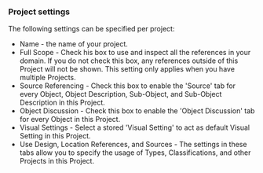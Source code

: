 ### Project settings

The following settings can be specified per project:

*   Name - the name of your project.
*   Full Scope - Check his box to use and inspect all the references in your domain. If you do not check this box, any references outside of this Project will not be shown. This setting only applies when you have multiple Projects.
*   Source Referencing - Check this box to enable the &#039;Source&#039; tab for every Object, Object Description, Sub-Object, and Sub-Object Description in this Project.
*   Object Discussion - Check this box to enable the &#039;Object Discussion&#039; tab for every Object in this Project.
*   Visual Settings - Select a stored &#039;Visual Setting&#039; to act as default Visual Setting in this Project.
*   Use Design, Location References, and Sources - The settings in these tabs allow you to specify the usage of Types, Classifications, and other Projects in this Project.